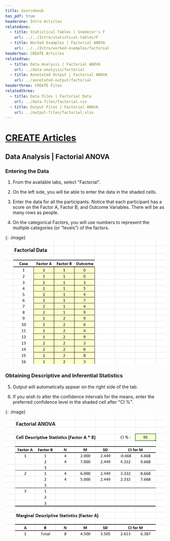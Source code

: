 ```yaml
---
title: Sourcebook
has_pdf: true
headerone: Intro Articles
relatedone:
  - title: Statistical Tables | Snedecor's F
    url: ../../Intro/statistical-tables/F
  - title: Worked Examples | Factorial ANOVA
    url: ../../Intro/worked-examples/factorial
headertwo: CREATE Articles
relatedtwo:
  - title: Data Analysis | Factorial ANOVA
    url: ../data-analysis/factorial
  - title: Annotated Output | Factorial ANOVA
    url: ../annotated-output/factorial
headerthree: CREATE Files
relatedthree:
  - title: Data Files | Factorial Data
    url: ../data-files/factorial.csv
  - title: Output Files | Factorial ANOVA
    url: ../output-files/factorial.xlsx
---
```


# [CREATE Articles](../index.md)

## Data Analysis | Factorial ANOVA

### Entering the Data 

1. From the available tabs, select "Factorial".

2. On the left side, you will be able to enter the data in the shaded cells.

3. Enter the data for all the participants. Notice that each participant has a score on the Factor A, Factor B, and Outcome Variables. There will be as many rows as people. 

4. On the categorical Factors, you will use numbers to represent the multiple categories (or “levels”) of the factors.

{: .image}
![Screenshot for entering data](factorial1.png)

### Obtaining Descriptive and Inferential Statistics

5. Output will automatically appear on the right side of the tab. 

6. If you wish to alter the confidence intervals for the means, enter the preferred confidence level in the shaded cell after "CI %". 

{: .image}
![Screenshot for obtaining statistics](factorial2.png)
